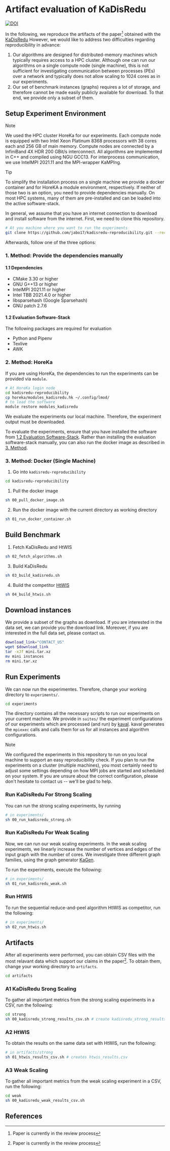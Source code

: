 # Artifact evaluation of KaDisRedu 
[![DOI](https://zenodo.org/badge/1050372726.svg)](https://doi.org/10.5281/zenodo.17174307)

In the following, we reproduce the artifacts of the paper[^1] obtained with the [KaDisRedu](https://github.com/jabo17/kadisredu)
However, we would like to address two difficulties regarding reproducibility in advance:

1. Our algorithms are designed for distributed-memory machines which typically requires access to a HPC cluster.
Although one can run our algorithms on a single compute node (single machine), this is not sufficient for investigating communication between processes (PEs) over a network and typically does not allow scaling to 1024 cores as in our experiments.
2. Our set of benchmark instances (graphs) requires a lot of storage, and therefore cannot be made easily publicly available for download.
To that end, we provide only a subset of them. 

## Setup Experiment Environment

> [!NOTE]
We used the HPC cluster HoreKa for our experiments.
Each compute node is equipped with two Intel Xeon Platinum 8368 processors with 38 cores each and 256 GB of main memory.
Compute nodes are connected by a InfiniBand 4X HDR 200 GBit/s interconnect.
All algorithms are implemented in C++ and compiled using NGU GCC13.
For interprocess communication, we use IntelMPI 2021.11 and the MPI-wrapper KaMPIng.

> [!TIP]
> To simplify the installation process on a single machine we provide a docker container and for HoreKA a module environment, respectively.
> If neither of those two is an option, you need to provide dependencies manually.
> On most HPC systems, many of them are pre-installed and can be loaded into the active software-stack.

In general, we assume that you have an internet connection to download and install software from the internet.
First, we need to clone this repository.
```bash
# At you machine where you want to run the experiments
git clone https://github.com/jabo17/kadisredu-reproducibility.git --recursive
```

Afterwards, follow one of the three options:
### 1. Method: Provide the dependencies manually

#### 1.1 Dependencies
- CMake 3.30 or higher
- GNU G++13 or higher
- IntelMPI 2021.11 or higher
- Intel TBB 2021.4.0 or higher
- libsparsehash (Google Sparsehash)
- GNU patch 2.7.6

#### 1.2 Evaluation Software-Stack
The following packages are required for evaluation
- Python and Pipenv
- Texlive
- AWK

### 2. Method: HoreKa
If you are using HoreKa, the dependencies to run the experiments can be provided via `module`.
```bash
# At HoreKa login node
cd kadisredu-reproducibility
cp horeka/modules_kadisredu.hk ~/.config/lmod/
# to load the software
module restore modules_kadisredu
```

We evaluate the experiments our local machine.
Therefore, the experiment output must be downloaded.

To evaluate the experiments, ensure that you have installed the software from [1.2 Evaluation Software-Stack](#12-evaluation-software-stack).
Rather than installing the evaluation software-stack manually, you can also run the docker image as described in [3. Method](#3-method-docker-single-machine).

### 3. Method: Docker (Single Machine)
1. Go into `kadisredu-reproducibility`
```bash
cd kadisredu-reproducibility
```
1. Pull the docker image
```bash
sh 00_pull_docker_image.sh
```
2. Run the docker image with the current directory as working directory
```bash
sh 01_run_docker_container.sh
```

## Build Benchmark
1. Fetch KaDisRedu and HtWIS
```bash
sh 02_fetch_algorithms.sh
```
3. Build KaDisRedu
```bash
sh 03_build_kadisredu.sh
```
4. Build the competitor [HtWIS](https://github.com/mwis-abc/mwis-source-code)
```bash
sh 04_build_htwis.sh
```

## Download instances

We provide a subset of the graphs as download. If you are interested in the data set, we can provide you the download link.
Moreover, if you are interested in the full data set, please contact us.
```bash
download_link="CONTACT_US"
wget $download_link
tar -xJf mini.tar.xz
mv mini instances
rm mini.tar.xz
```

## Run Experiments

We can now run the experimentes.
Therefore, change your working directory to `experiments/`.
```bash
cd experiments
```
The directory contains all the necessary scripts to run our experiments on your current machine.
We provide in `suites/` the experiment configurations of our experiments which are processed (and run) by [kaval](https://github.com/niklas-uhl/kaval).
kaval generates the `mpiexec` calls and calls them for us for all instances and algorithm configurations.

> [!NOTE]
> We configured the experiments in this repository to run on you local machine to support an easy reproducibility check.
> If you plan to run the experiments on a cluster (multiple machines), you most certainly need to adjust some settings depending on how MPI jobs are started and scheduled on your system.
> If you are unsure about the correct configuration, please don't hesitate to contact us -- we'll be glad to help.

### Run KaDisRedu For Strong Scaling

You can run the strong scaling experiments, by running
```bash
# in experiments/
sh 00_run_kadisredu_strong.sh
```


### Run KaDisRedu For Weak Scaling

Now, we can run our weak scaling experiments.
In the weak scaling experiments, we linearly increase the number of vertices and edges of the input graph with the number of cores.
We investigate three different graph families, using the graph generator [KaGen](https://github.com/KarlsruheGraphGeneration/KaGen).

To run the experiments, execute the following:
```bash
# in experiments/
sh 01_run_kadisredu_weak.sh
```

### Run HtWIS

To run the sequential reduce-and-peel algorithm HtWIS as competitor, run the following:
```bash
# in experiments/
sh 02_run_htwis.sh
```

## Artifacts

After all experiments were performed, you can obtain CSV files with the most relavant data which support our claims in the paper[^1].
To obtain them, change your working directory to `artifacts`.
```bash
cd artifacts
```

### A1 KaDisRedu Srong Scaling

To gather all important metrics from the strong scaling experiments in a CSV, run the following:
```bash
cd strong
sh 00_kadisredu_strong_results_csv.sh # create kadisredu_strong_results.
```

### A2 HtWIS

To obtain the results on the same data set with HtWIS, run the following:
```bash
# in artifacts/strong
sh 01_htwis_results_csv.sh # creates htwis_results.csv
```

### A3 Weak Scaling

To gather all important metrics from the weak scaling experiment in a CSV, run the following:
```bash
cd weak
sh 00_kadisredu_weak_results_csv.sh
```

## References
[^1]: Paper is currently in the review process
